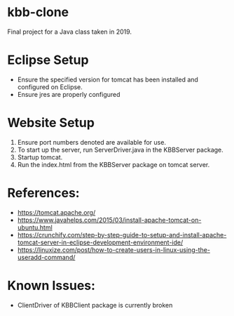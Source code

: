 # kbb-clone
Final project for a Java class taken in 2019.

# Eclipse Setup
* Ensure the specified version for tomcat has been installed and configured on Eclipse.
* Ensure jres are properly configured

# Website Setup
1. Ensure port numbers denoted are available for use.
2. To start up the server, run ServerDriver.java in the KBBServer package.
3. Startup tomcat.
4. Run the index.html from the KBBServer package on tomcat server.

# References:
* https://tomcat.apache.org/
* https://www.javahelps.com/2015/03/install-apache-tomcat-on-ubuntu.html
* https://crunchify.com/step-by-step-guide-to-setup-and-install-apache-tomcat-server-in-eclipse-development-environment-ide/
* https://linuxize.com/post/how-to-create-users-in-linux-using-the-useradd-command/

# Known Issues:
* ClientDriver of KBBClient package is currently broken
